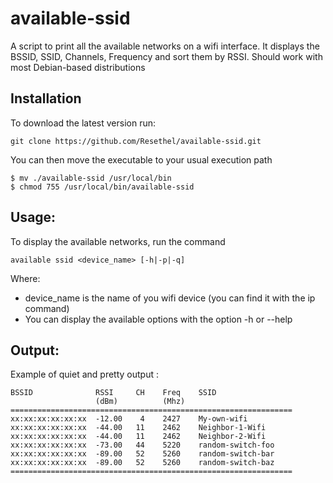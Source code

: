 available-ssid
======================
A script to print all the available networks on a wifi interface. It displays the BSSID, SSID, Channels, Frequency and sort them by RSSI.
Should work with most Debian-based distributions

Installation
------------
To download the latest version run:
```
git clone https://github.com/Resethel/available-ssid.git
```
You can then move the executable to your usual execution path
```
$ mv ./available-ssid /usr/local/bin
$ chmod 755 /usr/local/bin/available-ssid
```

Usage:
------
To display the available networks, run the command
```
available ssid <device_name> [-h|-p|-q]
```
Where:
- device_name is the name of you wifi device (you can find it with the ip command)
- You can display the available options with the option -h or --help

Output:
-------
Example of quiet and pretty output :
```
BSSID              RSSI     CH    Freq    SSID
                   (dBm)          (Mhz)
===============================================================
xx:xx:xx:xx:xx:xx  -12.00    4    2427    My-own-wifi
xx:xx:xx:xx:xx:xx  -44.00   11    2462    Neighbor-1-Wifi
xx:xx:xx:xx:xx:xx  -44.00   11    2462    Neighbor-2-Wifi
xx:xx:xx:xx:xx:xx  -73.00   44    5220    random-switch-foo
xx:xx:xx:xx:xx:xx  -89.00   52    5260    random-switch-bar
xx:xx:xx:xx:xx:xx  -89.00   52    5260    random-switch-baz
===============================================================

```
